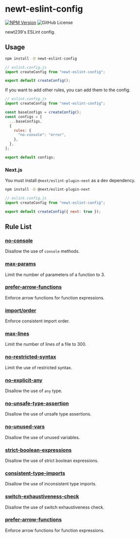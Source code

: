 # newt-eslint-config

[![NPM Version](https://img.shields.io/npm/v/newt-eslint-config)](https://www.npmjs.com/package/newt-eslint-config)
![GitHub License](https://img.shields.io/github/license/newt239/eslint-config)

newt239's ESLint config.

## Usage

```bash
npm install -D newt-eslint-config
```

```js
// eslint.config.js
import createConfig from "newt-eslint-config";

export default createConfig();
```

If you want to add other rules, you can add them to the config.

```js
// eslint.config.js
import createConfig from "newt-eslint-config";

const baseConfigs = createConfig();
const configs = [
  ...baseConfigs,
  {
    rules: {
      "no-console": "error",
    },
  },
];

export default configs;
```

### Next.js

You must install `@next/eslint-plugin-next` as a dev dependency.

```bash
npm install -D @next/eslint-plugin-next
```

```js
// eslint.config.js
import createConfig from "newt-eslint-config";

export default createConfig({ next: true });
```

## Rule List

### [no-console](https://eslint.org/docs/latest/rules/no-console)

Disallow the use of `console` methods.

### [max-params](https://eslint.org/docs/latest/rules/max-params)

Limit the number of parameters of a function to 3.

### [prefer-arrow-functions](https://eslint.org/docs/latest/rules/prefer-arrow-functions)

Enforce arrow functions for function expressions.

### [import/order](https://www.npmjs.com/package/eslint-plugin-import)

Enforce consistent import order.

### [max-lines](https://eslint.org/docs/latest/rules/max-lines)

Limit the number of lines of a file to 300.

### [no-restricted-syntax](https://eslint.org/docs/latest/rules/no-restricted-syntax)

Limit the use of restricted syntax.

### [no-explicit-any](https://eslint.org/docs/latest/rules/no-explicit-any)

Disallow the use of `any` type.

### [no-unsafe-type-assertion](https://typescript-eslint.io/rules/no-unsafe-type-assertion/)

Disallow the use of unsafe type assertions.

### [no-unused-vars](https://eslint.org/docs/latest/rules/no-unused-vars)

Disallow the use of unused variables.

### [strict-boolean-expressions](https://typescript-eslint.io/rules/strict-boolean-expressions/)

Disallow the use of strict boolean expressions.

### [consistent-type-imports](https://eslint.org/docs/latest/rules/consistent-type-imports)

Disallow the use of inconsistent type imports.

### [switch-exhaustiveness-check](https://eslint.org/docs/latest/rules/switch-exhaustiveness-check)

Disallow the use of switch exhaustiveness check.

### [prefer-arrow-functions](https://eslint.org/docs/latest/rules/prefer-arrow-functions)

Enforce arrow functions for function expressions.
